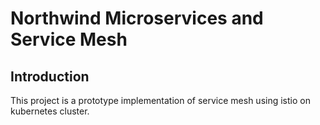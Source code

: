 # Northwind Microservices and Service Mesh

## Introduction
This project is a prototype implementation of service mesh using istio on kubernetes cluster.
